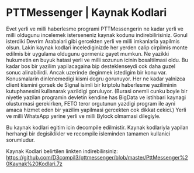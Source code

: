 # PTTMessenger | Kaynak Kodlari
Evet yerli ve milli haberlesme programi PTTMessengerin ne kadar yerli ve milli oldugunu incelemek isterseneniz kaynak kodunu indirebilirisiniz. Gonul isterdiki Devrim Arabalari gibi gercekten yerli ve milli imkanlarla yapilmis olsun. Lakin kaynak kodlari incelediginizde her yerden calip cirpilmis monte edilmis bir uygulama oldugunu gormeniz gayet mumkun. Ne yazikki hukumetin en buyuk hatasi yerli ve milli sozunun icinin bosaltilmasi oldu. Bu kadar bos bir yazilim yapilacagaina bip desteklenseydi cok daha guzel sonuc alinabilirdi. Ancak uzerinde deginmek istedigim bir konu var. Konusmalarin dinlenemedigi kismi dogru gorunuyor. Her ne kadar yalnizca client kismini gorsek de Signal isimli bir kriptolu haberlesme yaziliminin kutuphanesini kullanarak yazildigi goruluyor. (Burasi onemli cunku boyle bir niyetle yazilan programin devletin kendine has BigData ve istihbari kaynagi olusturmasi gerekirken, FETO teror orgutunun yazdigi program ile ayni amaca hizmet eden bir yazilim yapilmasi gercekten cok dikkat cekici.) Yerli ve milli WhatsApp yerine yerli ve milli Bylock olmamasi dilegiyle.

Bu kaynak kodlari egitim icin decompile edilmistir. Kaynak kodlariyla yapilan herhangi bir degisiklikler ve recompile isleminden tamamen kullanici sorumludur.

Kaynak Kodlari belirtilen linkten indirebilirsiniz: https://github.com/D3compil3/pttmessenger/blob/master/PttMessenger%20Kaynak%20Kodlari.7z

